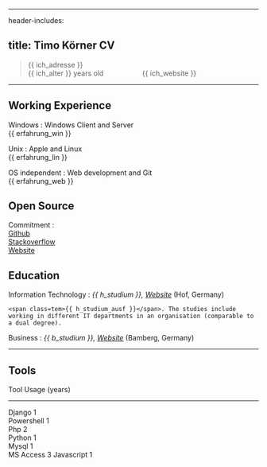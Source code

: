 
---
header-includes: <script src="../media/js.js" id= spr data-name="en"></script> <link rel="stylesheet" href="../media/style_cv.css"><link rel="stylesheet" href="https://use.fontawesome.com/releases/v5.6.1/css/all.css" integrity="sha384-gfdkjb5BdAXd+lj+gudLWI+BXq4IuLW5IT+brZEZsLFm++aCMlF1V92rMkPaX4PP" crossorigin="anonymous">

title: Timo Körner CV
---

> <span class=tem>{{ ich_adresse }}</span>  
> <span class=tem>{{ ich_alter }}</span> years old  &emsp;&emsp;&emsp;&emsp;<i class="fas fa-play-circle"></i> &emsp;<span class=tem>{{ ich_website }}</span>

---------------------------------

Working Experience
--------------------

Windows
:   Windows Client and Server  
    <span class=tem>{{ erfahrung_win }}</span>

Unix
:   Apple and Linux  
    <span class=tem>{{ erfahrung_lin }}</span>

OS independent
:   Web development and Git  
    <span class=tem>{{ erfahrung_web }}</span>

Open Source
--------------------
Commitment
:     
    [Github](https://github.com/tik9)  
    [Stackoverflow](https://stackexchange.com/users/1886776/timo?tab=activity)  
    [Website](https://tik9.github.io/cv/)

Education
----------

Information Technology
:   *<span class=tem>{{ h_studium }}</span>, [Website](https://www.verwaltungsinformatiker.de)*
    (Hof, Germany)

    <span class=tem>{{ h_studium_ausf }}</span>. The studies include working in different IT departments in an organisation (comparable to a dual degree).

Business
:   *<span class=tem>{{ b_studium }}</span>, [Website](https://www.uni-bamberg.de)* (Bamberg, Germany)

----

Tools
--------------------

Tool           Usage (years)
-----          -------------- 
Django          1         
Powershell      1           
Php             2           
Python          1           
Mysql           1          
MS Access       3
Javascript      1           

